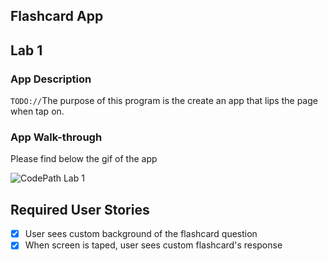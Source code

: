 ## Flashcard App

## Lab 1

### App Description
`TODO://`The purpose of this program is the create an app that lips the page
when tap on.

### App Walk-through

Please find below the gif of the app

![CodePath Lab 1](https://user-images.githubusercontent.com/63592880/109353832-e633ce80-784a-11eb-82a0-a126b45fe4c4.gif)


## Required User Stories
- [x] User sees custom background of the flashcard question
- [x] When screen is taped, user sees custom flashcard's response
